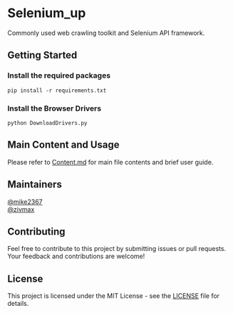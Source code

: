 # Selenium_up

Commonly used web crawling toolkit and Selenium API framework.

## Getting Started

### Install the required packages

```shell
pip install -r requirements.txt
```

### Install the Browser Drivers

```shell
python DownloadDrivers.py
```


## Main Content and Usage

 Please refer to [Content.md](Content.md) for main file contents and brief user guide.


## Maintainers
[@mike2367](https://github.com/mike2367) </br>
[@zivmax](https://github.com/zivmax)

## Contributing

Feel free to contribute to this project by submitting issues or pull requests. 
Your feedback and contributions are welcome!

## License

This project is licensed under the MIT License - see the [LICENSE](LICENSE) file for details.
